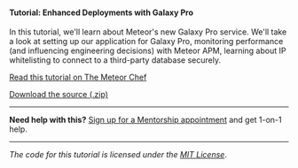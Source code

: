 #### Tutorial: Enhanced Deployments with Galaxy Pro

In this tutorial, we'll learn about Meteor's new Galaxy Pro service. We'll take a look at setting up our application for Galaxy Pro, monitoring performance (and influencing engineering decisions) with Meteor APM, learning about IP whitelisting to connect to a third-party database securely.

[Read this tutorial on The Meteor Chef](https://themeteorchef.com/tutorials/enhanced-deployments-with-galaxy-pro)  

[Download the source (.zip)](https://github.com/themeteorchef/enhanced-deployments-with-galaxy-pro/archive/master.zip)

---

**Need help with this?** [Sign up for a Mentorship appointment](https://themeteorchef.com/mentorship?readme=enhanced-deployments-with-galaxy-pro) and get 1-on-1 help.

---

_The code for this tutorial is licensed under the [MIT License](http://opensource.org/licenses/MIT)_.
